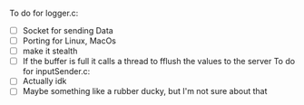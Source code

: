 To do for logger.c:
  - [ ] Socket for sending Data
  - [ ] Porting for Linux, MacOs
  - [ ] make it stealth
  - [ ] If the buffer is full it calls a thread to fflush the values to the server
To do for inputSender.c:
  - [ ] Actually idk
  - [ ] Maybe something like a rubber ducky, but I'm not sure about that
